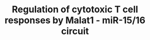 ---
annotations:
- id: CL:0000910
  parent: native cell
  type: Cell Type Ontology
  value: cytotoxic T cell
- id: PW:0000235
  parent: regulatory pathway
  type: Pathway Ontology
  value: adaptive immune response pathway
- id: CL:0000813
  parent: native cell
  type: Cell Type Ontology
  value: memory T cell
authors:
- Khanspers
citedin: ''
communities: []
description: Regulation of activation and differentiation of cytotoxic T cells by
  long non-coding RNA Malat1 (Metastasis Associated Lung Adenocarcinoma Transcript
  1) and the microRNA family miR-15/16.  This pathway model is developed based on
  Figure 8 in (https://www.ncbi.nlm.nih.gov/pmc/articles/PMC10735224/ Wheeler et al).
last-edited: 2024-09-14
ndex: null
organisms:
- Homo sapiens
redirect_from:
- /index.php/Pathway:WP5489
- /instance/WP5489
- /instance/WP5489_r135477
revision: r135477
schema-jsonld:
- '@context': https://schema.org/
  '@id': https://wikipathways.github.io/pathways/WP5489.html
  '@type': Dataset
  creator:
    '@type': Organization
    name: WikiPathways
  description: Regulation of activation and differentiation of cytotoxic T cells by
    long non-coding RNA Malat1 (Metastasis Associated Lung Adenocarcinoma Transcript
    1) and the microRNA family miR-15/16.  This pathway model is developed based on
    Figure 8 in (https://www.ncbi.nlm.nih.gov/pmc/articles/PMC10735224/ Wheeler et
    al).
  keywords:
  - BCL2
  - CD247
  - CD27
  - CD28
  - CD3D
  - CD3E
  - CD3G
  - CD43
  - CD80
  - CD86
  - IL2
  - MALAT1
  - TRA
  - TRB
  license: CC0
  name: 'Regulation of cytotoxic T cell responses by Malat1 - miR-15/16 circuit '
seo: CreativeWork
title: 'Regulation of cytotoxic T cell responses by Malat1 - miR-15/16 circuit '
wpid: WP5489
---